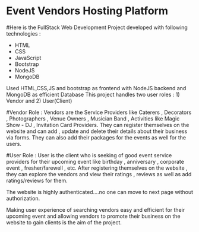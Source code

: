# Event Vendors Hosting Platform
#Here is the FullStack Web Development Project developed with following technologies : 

- HTML
- CSS
- JavaScript
- Bootstrap
- NodeJS
- MongoDB

Used HTML,CSS,JS and bootstrap as frontend with NodeJS backend and MongoDB as efficient Database
This project handles two user roles  : 1) Vendor and 2) User(Client)

#Vendor Role : Vendors are the Service Providers like Caterers , Decorators , Photographers , Venue Owners , Musician Band , Activities like Magic Show - DJ , Invitation Card Providers.
They can register themselves on the website and can add , update and delete their details about their business via forms.
They can also add their packages for the events as well for the users.

#User Role : User is the client who is seeking of good event service providers for their upcoming event like birthday , anniversary , corporate event , fresher/farewell , etc.
After registering themselves on the website , they can explore the vendors and view their ratings , reviews as well as add ratings/reviews for them.

The website is highly authenticated....no one can move to next page without authorization.

Making user experience of searching vendors easy and efficient for their upcoming event and allowing vendors to promote their business on the website to gain clients is the aim of the project.
